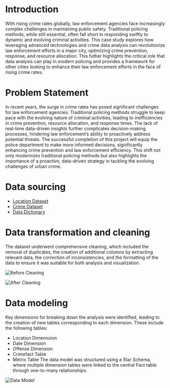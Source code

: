# Introduction
With rising crime rates globally, law enforcement agencies face increasingly complex challenges in maintaining public safety. Traditional policing methods, while still essential, often fall short in responding swiftly to dynamic and evolving criminal activities. This case study explores how leveraging advanced technologies and crime data analysis can revolutionize law enforcement efforts in a major city, optimizing crime prevention, response, and resource allocation. This futher highlights the critical role that data analysis can play in modern policing and provides a framework for other cities looking to enhance their law enforcement efforts in the face of rising crime rates.







# Problem Statement
In recent years, the surge in crime rates has posed significant challenges for law enforcement agencies. Traditional policing methods struggle to keep pace with the evolving nature of criminal activities, leading to inefficiencies in crime prevention, resource allocation, and response times. The lack of real-time data-driven insights further complicates decision-making processes, hindering law enforcement’s ability to proactively address potential threats. The successful completion of this project will equip the police department to make more informed decisions, significantly enhancing crime prevention and law enforcement efficiency. This shift not only modernizes traditional policing methods but also highlights the importance of a proactive, data-driven strategy in tackling the evolving challenges of urban crime.
# Data sourcing
- [Location Dataset](https://docs.google.com/spreadsheets/d/1R1Vs6hZuWCk7KHzaHeaizCHDH-ob39IRCSRFo6bskIk/edit?usp=sharing)
- [Crime Dataset](https://docs.google.com/spreadsheets/d/1WQ-oucMeizVOPiLD9WlyFAnBejeHyGsFHIZjs0cawLU/edit?usp=sharing)
- [Data Dictionary](https://docs.google.com/document/d/1931IJpxFdsm9XS15EMpSNrRXQzbcnbl2MDq0p1cQULc/edit?usp=sharing)

# Data transformation and cleaning
The dataset underwent comprehensive cleaning, which included the removal of duplicates, the creation of additional columns by extracting relevant data, the correction of inconsistencies, and the formatting of the data to ensure it was suitable for both analysis and visualization.

![Before Cleaning](https://github.com/user-attachments/assets/9688d3c6-f074-44ea-b644-f1961837aeb1)

![After Cleaning](https://github.com/user-attachments/assets/1a225b77-f963-4167-bd45-9d9b7e7a5ad4)



# Data modeling
Key dimensions for breaking down the analysis were identified, leading to the creation of new tables corresponding to each dimension. These include the following tables:
- Location Dimennsion
- Date Dimension
- Offense Dimension
- Crimefact Table
-  Metrix Table
  The data model was structured using a Star Schema, where multiple dimension tables were linked to the central Fact table through one-to-many relationships.

![Data Model](https://github.com/user-attachments/assets/cfc6bfa3-3719-49b8-a79c-4e843085ba87)

  
